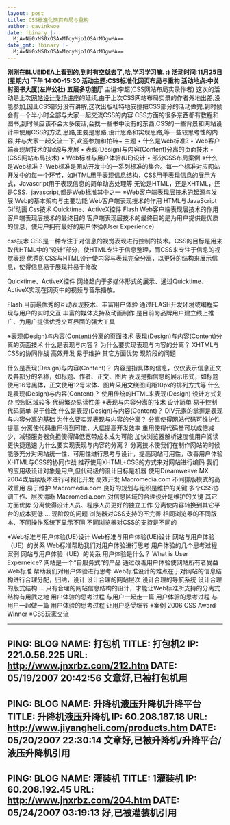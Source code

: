 ```yaml
---
layout: post
title: CSS标准化网页布局与重构
author: gavinkwoe
date: !binary |-
  MjAwNi0xMS0xOSAxMToyMjo1OSArMDgwMA==
date_gmt: !binary |-
  MjAwNi0xMS0xOSAwMzoyMjo1OSArMDgwMA==
---
```

<strong>刚刚在BLUEIDEA上看到的,到时有空就去了,哈,学习学习嘛.         :)</strong>
<strong>活动时间:11月25日(星期六) 下午 14:00-15:30
活动主题:CSS标准化网页布局与重构
</strong><strong>活动地点:中关村图书大厦(左岸公社) 五层多功能厅
</strong>主讲:李超(CSS网站布局实录作者)
这次的活动是上次<a href="http://bbs.blueidea.com/thread-2688698-2-1.html" target="_blank">网站设计专场讲座</a>的延续,由于上次CSS网站布局实录的作者外地出差,没能参加,因此CSS部分没有讲解,这次出版社特地安排把CSS部分的活动做完,到时候会有一个半小时全部与大家一起交流CSS的内容
CSS方面的很多东西都有教程和图书,到时候应该不会太多废话,会找一些书中没有的东西,CSS的一些背景和网站设计中使用CSS的方法,思路,主要是思路,设计思路和实现思路,等一些较思考性的内容,并与大家一起交流一下,欢迎参加和拍砖~
主题
&bull; 什么是Web标准?
&bull; Web客户端表现层技术的起源与发展
&bull; 表现(Design)与内容(Content)分离的页面技术
&bull; (CSS网站布局技术)
&bull; Web标准与用户体验(UE)设计
&bull; 部分CSS布局案例
※什么是Web标准？
Web标准是网站开发中的一系列标准的集合。每一个标准对应网站开发中的每一个环节，如HTML用于表现信息结构，CSS用于表现信息的展示方式，Javascript用于表现信息的简单动态处理等
无论是HTML，还是XHTML，还是CSS，javascript,都是Web标准其中之一
※Web客户端表现层技术的起源与发展
Web的基本架构与主要功能
Web客户端表现技术的作用
HTML与JavaScript
Gif动画
Css技术
Quicktime、ActiveX控件
Flash
Web客户端表现层技术的作用
客户端表现层技术的最终目的
客户端表现层技术的最终目的是为用户提供最优质的信息，使用户拥有最好的用户体验(User Experience)

css技术
CSS是一种专注于对信息的视觉表现进行控制的技术。CSS的目标是用来取代HTML中的“设计”部分，使HTML专注于信息整理，而CSS来专注于信息的视觉表现
优秀的CSS与HTML设计使内容与表现完全分离，以更好的结构来展示信息，使得信息易于展现并易于修改

Quicktime、ActiveX控件
网络趋向于多媒体形式的展示、通过Quicktime、ActiveX实现在网页中的视频与音乐播放。

Flash
目前最优秀的互动表现技术、丰富用户体验
通过FLASH开发环境或编程实现与用户的实时交互
丰富的媒体支持及动画制作
是目前为品牌用户建立线上推广、为用户提供优秀交互界面的强大工具

※表现(Design)与内容(Content)分离的页面技术
表现(Design)与内容(Content)分离的页面技术
什么是表现与内容？
为什么要实现表现与内容的分离？
XHTML与CSS的协同作战
高效开发
易于维护
其它方面优势
现阶段的问题

什么是表现(Design)与内容(Content)？
内容是指具体的信息，仅仅表示信息正文及各部分的名称，如标题、作者、正文、图片
表现是指信息的展示形式，如标题使用16号黑体，正文使用12号宋体、图片采用文绕图间距10px的排列方式等
什么是表现(Design)与内容(Content)？
使用传统的HTML来表现(Design)
设计方式复杂
控制区域较多
代码繁杂易读性差
※表现与内容分离的技术
设计简单
易于控制
代码简单
易于修改
什么是表现(Design)与内容(Content)？
DIV元素的掌握是表现与内容分离的基础
为什么要实现表现与内容的分离？
分离使得网站代码可维护性提高
分离使代码重用得到可能，大幅提高开发效率
重用使得代码量可以成倍减少，减轻服务器负担使得降低宽带成本成为可能
加快浏览器解析速度使用户阅读更快捷迅速
为什么要实现表现与内容的分离？
分离技术使我们在制作网站的时候能够充分对网站统一性、可用性进行思考与设计，提高网站可用性，改善用户体验
XHTML与CSS的协同作战
推荐使用XHTML+CSS的方式来对网站进行编码
我们的应用级设计对象是用户,但代码级的设计目标是机器
使用Dreamweave MX 2004或后续版本进行可视化开发
高效开发
Macromedia.com
不同排版模式的高效重用
易于维护
Macromedia.com
良好的规划与组织是维护的关键
多个CSS协调工作、层次清晰
Macromedia.com
对信息区域的合理设计是维护的关键
其它方面优势
分离使得设计人员、程序人员更好的独立工作
分离使内容转换到其它平台的成本更低
…
现阶段的问题
浏览器对CSS支持的不完善
相同浏览器的不同版本、不同操作系统下显示不同
不同浏览器对CSS的支持是不同的

※Web标准与用户体验(UE)设计
Web标准与用户体验(UE)设计
网站与用户体验（UE）的关系
Web标准帮助我们对用户体验进行思考
用户体验的几个思考过程
案例
网站与用户体验（UE）的关系
用户体验是什么？
What is User Experneice?
网站是一个“自服务式”的产品
通过改善用户体验使网站所有者受益
Web标准
帮助我们对用户体验进行思考
Web标准设计的难点在于对网站的信息结构进行合理分配，归纳，设计
设计合理的网站层次
设计合理的导航系统
设计合理的版式结构
…
只有合理的网站信息结构的设计，才能让Web标准所支持的分离式结构有用武之地
用户体验的思考过程 
与用户一起走一篇
用户体验的思考过程
与用户一起做一篇
用户体验的思考过程
让用户感受细节
※案例
2006 CSS Award Winner
※CSS玩家交流

-----
PING:
BLOG NAME: 打包机
TITLE: 打包机2
IP: 221.0.56.225
URL: http://www.jnxrbz.com/212.htm
DATE: 05/19/2007 20:42:56
文章好,已被打包机用
-----
PING:
BLOG NAME: 升降机液压升降机升降平台
TITLE: 升降机液压升降机
IP: 60.208.187.18
URL: http://www.jiyangheli.com/products.htm
DATE: 05/20/2007 22:30:14
文章好,已被升降机/升降平台/液压升降机引用
-----
PING:
BLOG NAME: 灌装机
TITLE: 1灌装机
IP: 60.208.192.45
URL: http://www.jnxrbz.com/204.htm
DATE: 05/24/2007 03:19:13
好,已被灌装机引用
-----
